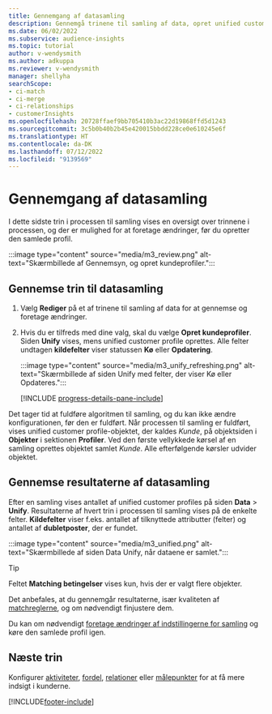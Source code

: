 ```yaml
---
title: Gennemgang af datasamling
description: Gennemgå trinene til samling af data, opret unified customer profiles, og gennemse resultaterne
ms.date: 06/02/2022
ms.subservice: audience-insights
ms.topic: tutorial
author: v-wendysmith
ms.author: adkuppa
ms.reviewer: v-wendysmith
manager: shellyha
searchScope:
- ci-match
- ci-merge
- ci-relationships
- customerInsights
ms.openlocfilehash: 20728ffaef9bb705410b3ac22d19868ffd5d1243
ms.sourcegitcommit: 3c5b0b40b2b45e420015bbdd228ce0e610245e6f
ms.translationtype: HT
ms.contentlocale: da-DK
ms.lasthandoff: 07/12/2022
ms.locfileid: "9139569"
---
```

# <a name="review-data-unification"></a>Gennemgang af datasamling

I dette sidste trin i processen til samling vises en oversigt over trinnene i processen, og der er mulighed for at foretage ændringer, før du opretter den samlede profil.

:::image type="content" source="media/m3_review.png" alt-text="Skærmbillede af Gennemsyn, og opret kundeprofiler.":::

## <a name="review-the-data-unification-steps"></a>Gennemse trin til datasamling

1. Vælg **Rediger** på et af trinene til samling af data for at gennemse og foretage ændringer.

1. Hvis du er tilfreds med dine valg, skal du vælge **Opret kundeprofiler**. Siden **Unify** vises, mens unified customer profile oprettes. Alle felter undtagen **kildefelter** viser statussen **Kø** eller **Opdatering**.

   :::image type="content" source="media/m3_unify_refreshing.png" alt-text="Skærmbillede af siden Unify med felter, der viser Kø eller Opdateres.":::

   [!INCLUDE [progress-details-pane-include](includes/progress-details-pane.md)]

Det tager tid at fuldføre algoritmen til samling, og du kan ikke ændre konfigurationen, før den er fuldført. Når processen til samling er fuldført, vises unified customer profile-objektet, der kaldes *Kunde*, på objektsiden i **Objekter** i sektionen **Profiler**. Ved den første vellykkede kørsel af en samling oprettes objektet samlet *Kunde*. Alle efterfølgende kørsler udvider objektet.

## <a name="review-the-results-of-data-unification"></a>Gennemse resultaterne af datasamling

Efter en samling vises antallet af unified customer profiles på siden **Data** > **Unify**. Resultaterne af hvert trin i processen til samling vises på de enkelte felter. **Kildefelter** viser f.eks. antallet af tilknyttede attributter (felter) og antallet af **dubletposter**, der er fundet.

:::image type="content" source="media/m3_unified.png" alt-text="Skærmbillede af siden Data Unify, når dataene er samlet.":::

> [!TIP]
> Feltet **Matching betingelser** vises kun, hvis der er valgt flere objekter.

Det anbefales, at du gennemgår resultaterne, især kvaliteten af [matchreglerne](data-unification-update.md#manage-match-rules), og om nødvendigt finjustere dem.

Du kan om nødvendigt [foretage ændringer af indstillingerne for samling](data-unification-update.md) og køre den samlede profil igen.

## <a name="next-step"></a>Næste trin

Konfigurer [aktiviteter](activities.md), [fordel](enrichment-hub.md), [relationer](relationships.md) eller [målepunkter](measures.md) for at få mere indsigt i kunderne.

[!INCLUDE[footer-include](includes/footer-banner.md)]
